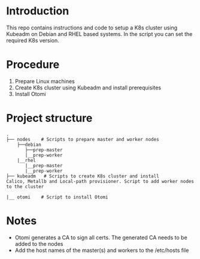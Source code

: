 # Introduction
This repo contains instructions and code to setup a K8s cluster using Kubeadm on Debian and RHEL based systems. In the script you can set the required K8s version.

# Procedure

1. Prepare Linux machines
2. Create K8s cluster using Kubeadm and install prerequisites
3. Install Otomi

# Project structure
```
.
├── nodes    # Scripts to prepare master and worker nodes
    ├──debian
       ├──prep-master
       |__prep-worker
    |__rhel
       |__prep-master
       |__prep-worker
├── kubeadm   # Scripts to create K8s cluster and install 
Calico, Metallb and Local-path provisioner. Script to add worker nodes to the cluster
  
|__ otomi    # Script to install Otomi
```

# Notes

- Otomi generates a CA to sign all certs. The generated CA needs to be added to the nodes
- Add the host names of the master(s) and workers to the /etc/hosts file
